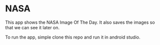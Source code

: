 # NASA

This app shows the NASA Image Of The Day. It also saves the images so that we can see it later on.

To run the app, simple clone this repo and run it in android studio.
